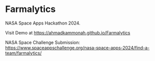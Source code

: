 # Farmalytics
NASA Space Apps Hackathon 2024.

Visit Demo at https://ahmadkammonah.github.io/Farmalytics

NASA Space Challenge Submission: https://www.spaceappschallenge.org/nasa-space-apps-2024/find-a-team/farmalytics/

